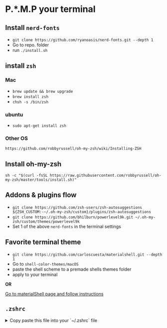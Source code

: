 # P.*.M.P your terminal

## Install `nerd-fonts`

- `git clone https://github.com/ryanoasis/nerd-fonts.git --depth 1`
- Go to repo. folder
- run `./install.sh`

## install `zsh`

### Mac

- `brew update && brew upgrade`
- `brew install zsh`
- `chsh -s /bin/zsh`

### ubuntu

- `sudo apt-get install zsh`

### Other OS

`https://github.com/robbyrussell/oh-my-zsh/wiki/Installing-ZSH`

## Install oh-my-zsh

`sh -c "$(curl -fsSL https://raw.githubusercontent.com/robbyrussell/oh-my-zsh/master/tools/install.sh)"`

## Addons & plugins flow

- `git clone https://github.com/zsh-users/zsh-autosuggestions ${ZSH_CUSTOM:-~/.oh-my-zsh/custom}/plugins/zsh-autosuggestions`
- `git clone https://github.com/bhilburn/powerlevel9k.git ~/.oh-my-zsh/custom/themes/powerlevel9k`
- Set 1 of the above `nerd-fonts` in the terminal settings

## Favorite terminal theme

- `git clone https://github.com/carloscuesta/materialshell.git --depth 1`
- Go to `shell-color-themes/macOS`
- paste the shell scheme to a premade shells themes folder
- apply to your terminal

**OR**

[Go to materialShell page and follow instructions](https://github.com/carloscuesta/materialshell)

## `.zshrc`
<details>
	<summary>Copy paste this file into your `~/.zshrc` file</summary>

```bash
# If you come from bash you might have to change your $PATH.
# export PATH=$HOME/bin:/usr/local/bin:$PATH

ZSH_THEME="powerlevel9k/powerlevel9k"
################ start custom oh my zsh configs
POWERLEVEL9K_MODE='nerdfont-complete'

# Please only use this battery segment if you have material icons in your nerd font (or font)
# Otherwise, use the font awesome one in "User Segments"

POWERLEVEL9K_PROMPT_ON_NEWLINE=true
POWERLEVEL9K_PROMPT_ADD_NEWLINE=true
POWERLEVEL9K_RPROMPT_ON_NEWLINE=true
POWERLEVEL9K_SHORTEN_DIR_LENGTH=2
POWERLEVEL9K_SHORTEN_STRATEGY="truncate_beginning"
POWERLEVEL9K_RVM_FOREGROUND="249"
POWERLEVEL9K_RVM_VISUAL_IDENTIFIER_COLOR="red"
POWERLEVEL9K_TIME_BACKGROUND="black"
POWERLEVEL9K_TIME_FOREGROUND="249"
POWERLEVEL9K_TIME_FORMAT="\UF43A %D{%I:%M  \UF133  %m.%d.%y}"
POWERLEVEL9K_RVM_BACKGROUND="black"
POWERLEVEL9K_RVM_FOREGROUND="249"
POWERLEVEL9K_RVM_VISUAL_IDENTIFIER_COLOR="red"
POWERLEVEL9K_STATUS_VERBOSE=false
POWERLEVEL9K_VCS_CLEAN_FOREGROUND='black'
POWERLEVEL9K_VCS_CLEAN_BACKGROUND='green'
POWERLEVEL9K_VCS_UNTRACKED_FOREGROUND='black'
POWERLEVEL9K_VCS_UNTRACKED_BACKGROUND='yellow'
POWERLEVEL9K_VCS_MODIFIED_FOREGROUND='white'
POWERLEVEL9K_VCS_MODIFIED_BACKGROUND='black'
POWERLEVEL9K_COMMAND_EXECUTION_TIME_BACKGROUND='black'
POWERLEVEL9K_COMMAND_EXECUTION_TIME_FOREGROUND='blue'
POWERLEVEL9K_FOLDER_ICON=''
POWERLEVEL9K_STATUS_OK_IN_NON_VERBOSE=true
POWERLEVEL9K_STATUS_VERBOSE=false
POWERLEVEL9K_COMMAND_EXECUTION_TIME_THRESHOLD=0
POWERLEVEL9K_VCS_UNTRACKED_ICON='\u25CF'
POWERLEVEL9K_VCS_UNSTAGED_ICON='\u00b1'
POWERLEVEL9K_VCS_INCOMING_CHANGES_ICON='\u2193'
POWERLEVEL9K_VCS_OUTGOING_CHANGES_ICON='\u2191'
POWERLEVEL9K_VCS_COMMIT_ICON="\uf417"
POWERLEVEL9K_MULTILINE_FIRST_PROMPT_PREFIX="%F{blue}\u256D\u2500%f"
POWERLEVEL9K_MULTILINE_LAST_PROMPT_PREFIX="%F{blue}\u2570\uf460%f "
POWERLEVEL9K_LEFT_PROMPT_ELEMENTS=(context os_icon custom_internet_signal custom_battery_status_joined ssh root_indicator dir dir_writable vcs)
POWERLEVEL9K_RIGHT_PROMPT_ELEMENTS=(command_execution_time  status  time)
HIST_STAMPS="mm/dd/yyyy"
DISABLE_UPDATE_PROMPT=true


plugins=(
  git
  iterm2
  macports
  man
  osx
  python
  composer
  zsh-autosuggestions
)

ZSH_AUTOSUGGEST_HIGHLIGHT_STYLE='fg=5'

source $ZSH/oh-my-zsh.sh

alias suroot='sudo -E -s'

# source ~/.bash_profile

if [ -f ~/.bash_profile ]; then
    . ~/.bash_profile;
fi

########################## end of custom config

source $ZSH/oh-my-zsh.sh
```
</details>

